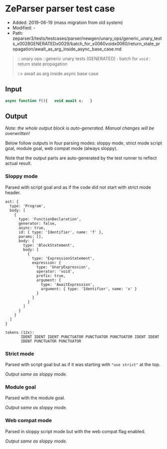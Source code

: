 # ZeParser parser test case

- Added: 2019-06-19 (mass migration from old system)
- Modified: -
- Path: zeparser3/tests/testcases/parser/newgen/unary_ops/generic_unary_tests_x0028GENERATEDx0029/batch_for_x0060voidx0060/return_state_propagation/await_as_arg_inside_async_base_case.md

> :: unary ops : generic unary tests (GENERATED) : batch for `void` : return state propagation
>
> ::> await as arg inside async base case

## Input

`````js
async function f(){   void await x;   }
`````

## Output

_Note: the whole output block is auto-generated. Manual changes will be overwritten!_

Below follow outputs in four parsing modes: sloppy mode, strict mode script goal, module goal, web compat mode (always sloppy).

Note that the output parts are auto-generated by the test runner to reflect actual result.

### Sloppy mode

Parsed with script goal and as if the code did not start with strict mode header.

`````
ast: {
  type: 'Program',
  body: [
    {
      type: 'FunctionDeclaration',
      generator: false,
      async: true,
      id: { type: 'Identifier', name: 'f' },
      params: [],
      body: {
        type: 'BlockStatement',
        body: [
          {
            type: 'ExpressionStatement',
            expression: {
              type: 'UnaryExpression',
              operator: 'void',
              prefix: true,
              argument: {
                type: 'AwaitExpression',
                argument: { type: 'Identifier', name: 'x' }
              }
            }
          }
        ]
      }
    }
  ]
}

tokens (12x):
       IDENT IDENT IDENT PUNCTUATOR PUNCTUATOR PUNCTUATOR IDENT IDENT
       IDENT PUNCTUATOR PUNCTUATOR
`````

### Strict mode

Parsed with script goal but as if it was starting with `"use strict"` at the top.

_Output same as sloppy mode._

### Module goal

Parsed with the module goal.

_Output same as sloppy mode._

### Web compat mode

Parsed in sloppy script mode but with the web compat flag enabled.

_Output same as sloppy mode._
